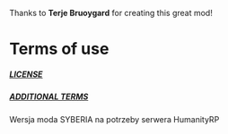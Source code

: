 Thanks to **Terje Bruoygard** for creating this great mod!

# Terms of use
##### [LICENSE](LICENSE)
##### [ADDITIONAL TERMS](NOTICE)


Wersja moda SYBERIA na potrzeby serwera HumanityRP
